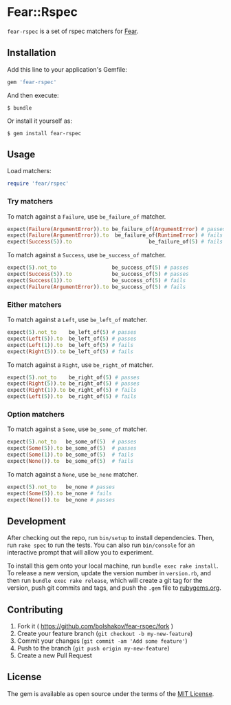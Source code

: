 # Fear::Rspec

`fear-rspec` is a set of rspec matchers for [Fear](https://github.com/bolshakov/fear).

## Installation

Add this line to your application's Gemfile:

```ruby
gem 'fear-rspec'
```

And then execute:

    $ bundle

Or install it yourself as:

    $ gem install fear-rspec

## Usage

Load matchers:

```ruby
require 'fear/rspec'
```

### Try matchers

To match against a `Failure`, use `be_failure_of` matcher.

```ruby
expect(Failure(ArgumentError)).to be_failure_of(ArgumentError) # passes
expect(Failure(ArgumentError)).to  be_failure_of(RuntimeError) # fails
expect(Success(5)).to                         be_failure_of(5) # fails
```

To match against a `Success`, use `be_success_of` matcher.

```ruby
expect(5).not_to                  be_success_of(5) # passes
expect(Success(5)).to             be_success_of(5) # passes
expect(Success(1)).to             be_success_of(5) # fails
expect(Failure(ArgumentError)).to be_success_of(5) # fails
```

### Either matchers

To match against a `Left`, use `be_left_of` matcher.

```ruby
expect(5).not_to    be_left_of(5) # passes
expect(Left(5)).to  be_left_of(5) # passes
expect(Left(1)).to  be_left_of(5) # fails
expect(Right(5)).to be_left_of(5) # fails
```

To match against a `Right`, use `be_right_of` matcher.

```ruby
expect(5).not_to    be_right_of(5) # passes
expect(Right(5)).to be_right_of(5) # passes
expect(Right(1)).to be_right_of(5) # fails
expect(Left(5)).to  be_right_of(5) # fails
```

### Option matchers

To match against a `Some`, use `be_some_of` matcher.

```ruby
expect(5).not_to   be_some_of(5)  # passes
expect(Some(5)).to be_some_of(5)  # passes
expect(Some(1)).to be_some_of(5)  # fails
expect(None()).to  be_some_of(5)  # fails
```

To match against a `None`, use `be_none` matcher.

```ruby
expect(5).not_to   be_none # passes
expect(Some(5)).to be_none # fails
expect(None()).to  be_none # passes
```

## Development

After checking out the repo, run `bin/setup` to install dependencies. Then, run `rake spec` to run the tests. You can also run `bin/console` for an interactive prompt that will allow you to experiment.

To install this gem onto your local machine, run `bundle exec rake install`. To release a new version, update the version number in `version.rb`, and then run `bundle exec rake release`, which will create a git tag for the version, push git commits and tags, and push the `.gem` file to [rubygems.org](https://rubygems.org).

## Contributing

1. Fork it ( https://github.com/bolshakov/fear-rspec/fork )
2. Create your feature branch (`git checkout -b my-new-feature`)
3. Commit your changes (`git commit -am 'Add some feature'`)
4. Push to the branch (`git push origin my-new-feature`)
5. Create a new Pull Request


## License

The gem is available as open source under the terms of the [MIT License](http://opensource.org/licenses/MIT).


